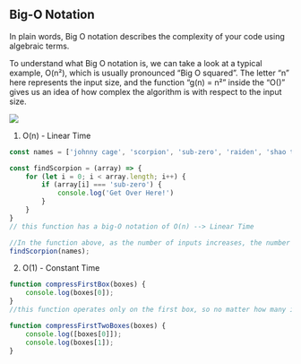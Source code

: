 ## Big-O Notation

In plain words, Big O notation describes the complexity of your code using algebraic terms.

To understand what Big O notation is, we can take a look at a typical example, O(n²), which is usually pronounced “Big O squared”. The letter “n” here represents the input size, and the function “g(n) = n²” inside the “O()” gives us an idea of how complex the algorithm is with respect to the input size.

![](bigo.png)

1. O(n) - Linear Time

```javascript
const names = ['johnny cage', 'scorpion', 'sub-zero', 'raiden', 'shao tsung'];

const findScorpion = (array) => {
    for (let i = 0; i < array.length; i++) {
        if (array[i] === 'sub-zero') {
            console.log('Get Over Here!')
        }
    }
}
// this function has a big-O notation of O(n) --> Linear Time 

//In the function above, as the number of inputs increases, the number of operations increases linearly --> so in this function n = 5
findScorpion(names);
```

2. O(1) - Constant Time

```javascript
function compressFirstBox(boxes) {
    console.log(boxes[0]);
}
//this function operates only on the first box, so no matter how many inputs the array has, it will only operate once

function compressFirstTwoBoxes(boxes) {
    console.log([boxes[0]]);
    console.log(boxes[1]);
}
```